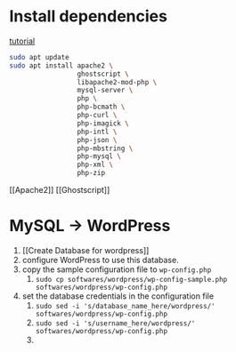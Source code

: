 # Install dependencies
[tutorial](https://ubuntu.com/tutorials/install-and-configure-wordpress#2-install-dependencies)
```Bash
sudo apt update
sudo apt install apache2 \
                 ghostscript \
                 libapache2-mod-php \
                 mysql-server \
                 php \
                 php-bcmath \
                 php-curl \
                 php-imagick \
                 php-intl \
                 php-json \
                 php-mbstring \
                 php-mysql \
                 php-xml \
                 php-zip
```

[[Apache2]]
[[Ghostscript]]
# MySQL -> WordPress
1. [[Create Database for wordpress]]
2. configure WordPress to use this database.
3. copy the sample configuration file to `wp-config.php`
	1. `sudo cp softwares/wordpress/wp-config-sample.php softwares/wordpress/wp-config.php`
4. set the database credentials in the configuration file
	1. `sudo sed -i 's/database_name_here/wordpress/' softwares/wordpress/wp-config.php`
	2. `sudo sed -i 's/username_here/wordpress/' softwares/wordpress/wp-config.php`
	3. 

